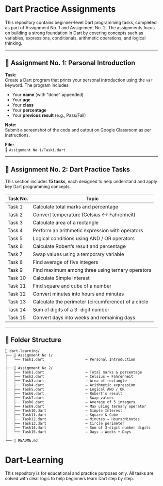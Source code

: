 # Dart Practice Assignments

This repository contains beginner-level Dart programming tasks, completed as part of Assignment No. 1 and Assignment No. 2. The assignments focus on building a strong foundation in Dart by covering concepts such as variables, expressions, conditionals, arithmetic operations, and logical thinking.

---

## 📘 Assignment No. 1: Personal Introduction

**Task:**  
Create a Dart program that prints your personal introduction using the `var` keyword. The program includes:

- Your **name** (with "done" appended)
- Your **age**
- Your **class**
- Your **percentage**
- Your **previous result** (e.g., Pass/Fail)

**Note:**  
Submit a screenshot of the code and output on Google Classroom as per instructions.

**File:**  
📄 `Assignment No 1/Task1.dart`

---

## 📘 Assignment No. 2: Dart Practice Tasks

This section includes **15 tasks**, each designed to help understand and apply key Dart programming concepts.

| Task No. | Topic                                              |
|----------|----------------------------------------------------|
| Task 1   | Calculate total marks and percentage               |
| Task 2   | Convert temperature (Celsius ↔ Fahrenheit)         |
| Task 3   | Calculate area of a rectangle                      |
| Task 4   | Perform an arithmetic expression with operators    |
| Task 5   | Logical conditions using AND / OR operators        |
| Task 6   | Calculate Robert’s result and percentage           |
| Task 7   | Swap values using a temporary variable             |
| Task 8   | Find average of five integers                      |
| Task 9   | Find maximum among three using ternary operators   |
| Task 10  | Calculate Simple Interest                          |
| Task 11  | Find square and cube of a number                   |
| Task 12  | Convert minutes into hours and minutes             |
| Task 13  | Calculate the perimeter (circumference) of a circle |
| Task 14  | Sum of digits of a 3-digit number                  |
| Task 15  | Convert days into weeks and remaining days         |

---
## 📁 Folder Structure

```
📁 dart-learning/
├── 📁 Assignment No 1/
│   └── Task1.dart                   → Personal Introduction
│
├── 📁 Assignment No 2/
│   ├── Task1.dart                   → Total marks & percentage
│   ├── Task2.dart                   → Celsius ↔ Fahrenheit
│   ├── Task3.dart                   → Area of rectangle
│   ├── Task4.dart                   → Arithmetic expression
│   ├── Task5.dart                   → Logical AND / OR
│   ├── Task6.dart                   → Robert’s result
│   ├── Task7.dart                   → Swap values
│   ├── Task8.dart                   → Average of 5 integers
│   ├── Task9.dart                   → Max using ternary operator
│   ├── Task10.dart                  → Simple Interest
│   ├── Task11.dart                  → Square & Cube
│   ├── Task12.dart                  → Minutes → Hours:Minutes
│   ├── Task13.dart                  → Circle perimeter
│   ├── Task14.dart                  → Sum of 3-digit number digits
│   └── Task15.dart                  → Days → Weeks + Days
│
└── 📄 README.md
```
# Dart-Learning
This repository is for educational and practice purposes only. All tasks are solved with clear logic to help beginners learn Dart step by step.

